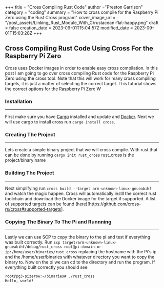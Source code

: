 +++
title = "Cross Compiling Rust Code"
author ="Preston Garrison"
category = "coding"
summary = "How to cross compile for the Raspberry Pi Zero using the Rust Cross program"
cover_image_url = "/post_assets/Linking_Rust_Module_With_C/rustacean-flat-happy.png"
draft = false
creation_date = 2023-09-01T15:04:57Z
modified_date = 2023-09-01T15:03:28Z
+++
## Cross Compiling Rust Code Using Cross For the Raspberry Pi Zero
Cross uses Docker images in order to enable easy cross compilation.
In this post I am going to go over cross compiling Rust code for the Raspberry Pi Zero using the cross tool.
Note that this will work for many cross compiling targets, it is just a matter of selecting the correct target.
This tutorial shows the correct options for the Raspberry Pi Zero W
### Installation
***
First make sure you have [Cargo](https://doc.rust-lang.org/cargo/getting-started/installation.html) installed and update and 
[Docker](https://docs.docker.com/engine/install/).
Next we will use cargo to install cross run `cargo install cross`.
### Creating The Project
***
Lets create a simple binary project that we will cross compile. With rust that can be done by running `cargo init rust_cross` 
rust_cross is the project/binary name
### Building The Project
***
Next simplifying run `cross build --target arm-unknown-linux-gnueabihf` and watch the magic happen. Cross will automatically instll the correct rust toolchain
and download the Docker image for the target if supported. A list of supported targets can be found (here)[https://github.com/cross-rs/cross#supported-targets].
### Copying The Binary To The Pi and Runnning
***
Lastly we can use SCP to copy the binary to the pi and test if everything was built correctly.
Run `scp target/arm-unknown-linux-gnueabihf/debug/rust_cross root@pi-domain-or-ip:/home/user/binaries/rust_cross` replacing the hostname with the Pi's ip and the /home/user/binaries with whatever directory you want to copy the binary to.
Now on the pi we can cd to the directory and run the program. If everything built correctly you should see
```bash
root@pg3-pizerow:~/binaries# ./rust_cross 
Hello, world!
```
